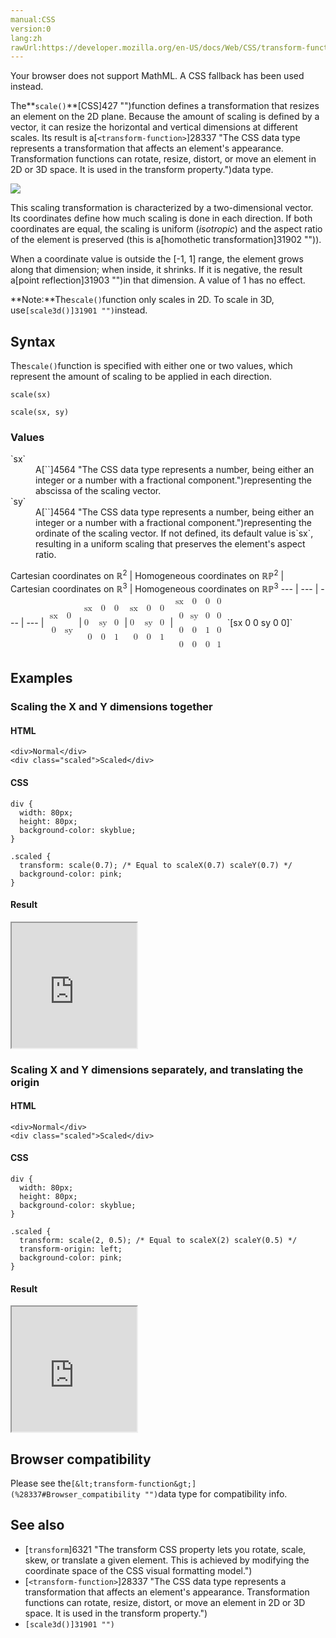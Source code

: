 ```yaml
---
manual:CSS
version:0
lang:zh
rawUrl:https://developer.mozilla.org/en-US/docs/Web/CSS/transform-function/scale
---
```






Your browser does not support MathML. A CSS fallback has been used instead.




The**`scale()`**[CSS]427 "")function defines a transformation that resizes an element on the 2D plane. Because the amount of scaling is defined by a vector, it can resize the horizontal and vertical dimensions at different scales. Its result is a[`<transform-function>`]28337 "The <transform-function> CSS data type represents a transformation that affects an element's appearance. Transformation functions can rotate, resize, distort, or move an element in 2D or 3D space. It is used in the transform property.")data type.



![](%31892.png "")



This scaling transformation is characterized by a two-dimensional vector. Its coordinates define how much scaling is done in each direction. If both coordinates are equal, the scaling is uniform (*isotropic*) and the aspect ratio of the element is preserved (this is a[homothetic transformation]31902 "")).



When a coordinate value is outside the [-1, 1] range, the element grows along that dimension; when inside, it shrinks. If it is negative, the result a[point reflection]31903 "")in that dimension. A value of 1 has no effect.

**Note:**The`scale()`function only scales in 2D. To scale in 3D, use`[scale3d()]31901 "")`instead.

## Syntax<a name="Syntax"></a>


The`scale()`function is specified with either one or two values, which represent the amount of scaling to be applied in each direction.


```
scale(sx)

scale(sx, sy)

```

### Values<a name="Values"></a>
<dl><dt id=''>`sx`</dt><dd>A[`<number>`]4564 "The <number> CSS data type represents a number, being either an integer or a number with a fractional component.")representing the abscissa of the scaling vector.</dd><dt id=''>`sy`</dt><dd>A[`<number>`]4564 "The <number> CSS data type represents a number, being either an integer or a number with a fractional component.")representing the ordinate of the scaling vector. If not defined, its default value is`sx`, resulting in a uniform scaling that preserves the element&#39;s aspect ratio.</dd></dl>
Cartesian coordinates on ℝ<sup>2</sup> | Homogeneous coordinates on ℝℙ<sup>2</sup> | Cartesian coordinates on ℝ<sup>3</sup> | Homogeneous coordinates on ℝℙ<sup>3</sup> 
 ---  |  ---  |  ---  |  ---  | 
<math><mfenced><mtable><mtr><mtd>sx</mtd><mtd>0</mtd></mtr><mtr><mtd>0</mtd><mtd>sy</mtd></mtr></mtable></mfenced></math> | <math><mfenced><mtable><mtr>sx<mtd>0</mtd><mtd>0</mtd></mtr><mtr>0<mtd>sy</mtd><mtd>0</mtd></mtr><mtr><mtd>0</mtd><mtd>0</mtd><mtd>1</mtd></mtr></mtable></mfenced></math> | <math><mfenced><mtable><mtr>sx<mtd>0</mtd><mtd>0</mtd></mtr><mtr>0<mtd>sy</mtd><mtd>0</mtd></mtr><mtr><mtd>0</mtd><mtd>0</mtd><mtd>1</mtd></mtr></mtable></mfenced></math> | <math><mfenced><mtable><mtr>sx<mtd>0</mtd><mtd>0</mtd><mtd>0</mtd></mtr><mtr><mtd>0</mtd><mtd>sy</mtd><mtd>0</mtd><mtd>0</mtd></mtr><mtr><mtd>0</mtd><mtd>0</mtd><mtd>1</mtd><mtd>0</mtd></mtr><mtr><mtd>0</mtd><mtd>0</mtd><mtd>0</mtd><mtd>1</mtd></mtr></mtable></mfenced></math> 
`[sx 0 0 sy 0 0]` 


## Examples<a name="Examples"></a>

### Scaling the X and Y dimensions together<a name="Scaling_the_X_and_Y_dimensions_together"></a>

#### HTML<a name="HTML"></a>

```
<div>Normal</div>
<div class="scaled">Scaled</div>
```

#### CSS<a name="CSS"></a>

```
div {
  width: 80px;
  height: 80px;
  background-color: skyblue;
}

.scaled {
  transform: scale(0.7); /* Equal to scaleX(0.7) scaleY(0.7) */
  background-color: pink;
}
```

#### Result<a name="Result"></a>


<iframe src='https://mdn.mozillademos.org/en-US/docs/Web/CSS/transform-function/scale$samples/Scaling_the_X_and_Y_dimensions_together?revision=1321128' width='200' height='200'></iframe>



### Scaling X and Y dimensions separately, and translating the origin<a name="Scaling_X_and_Y_dimensions_separately_and_translating_the_origin"></a>

#### HTML<a name="HTML_2"></a>

```
<div>Normal</div>
<div class="scaled">Scaled</div>
```

#### CSS<a name="CSS_2"></a>

```
div {
  width: 80px;
  height: 80px;
  background-color: skyblue;
}

.scaled {
  transform: scale(2, 0.5); /* Equal to scaleX(2) scaleY(0.5) */
  transform-origin: left;
  background-color: pink;
}
```

#### Result<a name="Result_2"></a>


<iframe src='https://mdn.mozillademos.org/en-US/docs/Web/CSS/transform-function/scale$samples/Scaling_X_and_Y_dimensions_separately_and_translating_the_origin?revision=1321128' width='200' height='200'></iframe>



## Browser compatibility<a name="Browser_compatibility"></a>


Please see the`[&lt;transform-function&gt;](%28337#Browser_compatibility "")`data type for compatibility info.


## See also<a name="See_also"></a>

* [`transform`]6321 "The transform CSS property lets you rotate, scale, skew, or translate a given element. This is achieved by modifying the coordinate space of the CSS visual formatting model.")
* [`<transform-function>`]28337 "The <transform-function> CSS data type represents a transformation that affects an element's appearance. Transformation functions can rotate, resize, distort, or move an element in 2D or 3D space. It is used in the transform property.")
* `[scale3d()]31901 "")`




